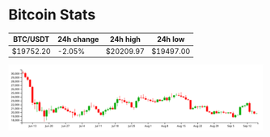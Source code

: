 # Bitcoin Stats

BTC/USDT|24h change|24h high|24h low|
|---|---|---|---|
|$19752.20|-2.05%|$20209.97|$19497.00|

<img src="./chart.svg">
